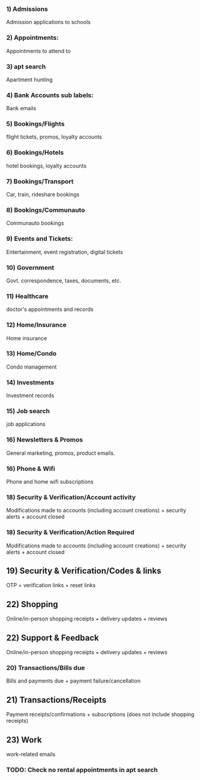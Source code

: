 ### 1) Admissions
Admission applications to schools
### 2) Appointments:
Appointments to attend to
### 3) apt search
Apartment hunting
### 4) Bank Accounts sub labels:
Bank emails
### 5) Bookings/Flights
flight tickets, promos, loyalty accounts
### 6) Bookings/Hotels
hotel bookings, loyalty accounts
### 7) Bookings/Transport
Car, train, rideshare bookings
### 8) Bookings/Communauto
Communauto bookings
### 9) Events and Tickets:
Entertainment, event registration, digital tickets
### 10) Government
Govt. correspondence, taxes, documents, etc.
### 11) Healthcare
doctor's appointments and records
### 12) Home/Insurance
Home insurance
### 13) Home/Condo
Condo management
### 14) Investments
Investment records
### 15) Job search
job applications
### 16) Newsletters & Promos
General marketing, promos, product emails.
### 16) Phone & Wifi
Phone and home wifi subscriptions
### 18) Security & Verification/Account activity
Modifications made to accounts (including account creations) + security alerts +
account closed
### 18) Security & Verification/Action Required
Modifications made to accounts (including account creations) + security alerts +
account closed
## 19) Security & Verification/Codes & links
OTP + verification links + reset links
## 22) Shopping
Online/in-person shopping receipts + delivery updates + reviews
## 22) Support & Feedback
Online/in-person shopping receipts + delivery updates + reviews
### 20) Transactions/Bills due
Bills and payments due + payment failure/cancellation
## 21) Transactions/Receipts
Payment receipts/confirmations + subscriptions (does not include shopping receipts)
## 23) Work
work-related emails

### TODO: Check no rental appointments in apt search 